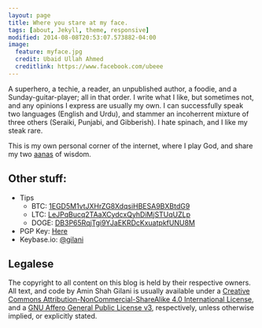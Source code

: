 ```yaml
---
layout: page
title: Where you stare at my face.
tags: [about, Jekyll, theme, responsive]
modified: 2014-08-08T20:53:07.573882-04:00
image:
  feature: myface.jpg
  credit: Ubaid Ullah Ahmed
  creditlink: https://www.facebook.com/ubeee
---
```


A superhero, a techie, a reader, an unpublished author, a foodie, and a Sunday-guitar-player; all in that order. I write what I like, but sometimes not, and any opinions I express are usually my own. I can successfully speak two languages (English and Urdu), and stammer an incoherrent mixture of three others (Seraiki, Punjabi, and Gibberish). I hate spinach, and I like my steak rare.

This is my own personal corner of the internet, where I play God, and share my two [aanas](https://en.wikipedia.org/wiki/Indian_anna) of wisdom.

## Other stuff:

* Tips <a id="tips"> </a>
    * BTC: [1EGD5M1vtJXHrZG8XdqsiHBESA9BXBtdG9](https://btc.blockr.io/address/info/1EGD5M1vtJXHrZG8XdqsiHBESA9BXBtdG9)
    * LTC: [LeJPqBucq2TAaXCydcxQyhDiMjSTUqUZLp](http://ltc.blockr.io/address/info/LeJPqBucq2TAaXCydcxQyhDiMjSTUqUZLp)
    * DOGE: [DB3P65RqjTgi9YJaEKRDcKxuatpkfUNU8M](http://dogechain.info/address/DB3P65RqjTgi9YJaEKRDcKxuatpkfUNU8M)
* PGP Key: [Here](/key.asc)
* Keybase.io: [@gilani](https://keybase.io/gilani)


## Legalese

The copyright to all content on this blog is held by their respective owners. All text, and code by Amin Shah Gilani is usually available under a [Creative Commons Attribution-NonCommercial-ShareAlike 4.0 International License](http://creativecommons.org/licenses/by-nc-sa/4.0/), and a [GNU Affero General Public License v3](https://www.gnu.org/licenses/agpl-3.0.html), respectively, unless otherwise implied, or explicitly stated.
